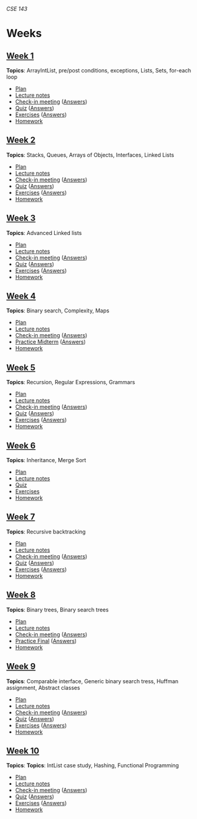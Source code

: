 _CSE 143_
# Weeks
## [Week 1](week1)
__Topics__: ArrayIntList, pre/post conditions, exceptions, Lists, Sets, for-each loop
* [Plan](week1/plan.md)
* [Lecture notes](week1/lecture-notes.md)
* [Check-in meeting](week1/check-in-meeting.md) ([Answers](week1/check-in-meeting-answers.md))
* [Quiz](week1/quiz.md) ([Answers](week1/quiz-answers.md))
* [Exercises](week1/exercises.md) ([Answers](week1/exercise-answers.md))
* [Homework](week1/homework.md)

## [Week 2](week3)
__Topics__: Stacks, Queues, Arrays of Objects, Interfaces, Linked Lists
* [Plan](week2/plan.md)
* [Lecture notes](week2/lecture-notes.md)
* [Check-in meeting](week2/check-in-meeting.md) ([Answers](week2/check-in-meeting-answers.md))
* [Quiz](week2/quiz.md) ([Answers](week2/quiz-answers.md))
* [Exercises](week2/exercises.md) ([Answers](week2/exercise-answers.md))
* [Homework](week2/homework.md)

## [Week 3](week3)
__Topics__: Advanced Linked lists
* [Plan](week3/plan.md)
* [Lecture notes](week3/lecture-notes.md)
* [Check-in meeting](week3/check-in-meeting.md) ([Answers](week3/check-in-meeting-answers.md))
* [Quiz](week3/quiz.md) ([Answers](week3/quiz-answers.md))
* [Exercises](week3/exercises.md) ([Answers](week3/exercise-answers.md))
* [Homework](week3/homework.md)

## [Week 4](week4)
__Topics__: Binary search, Complexity, Maps
* [Plan](week4/plan.md)
* [Lecture notes](week4/lecture-notes.md)
* [Check-in meeting](week4/check-in-meeting.md) ([Answers](week4/check-in-meeting-answers.md))
* [Practice Midterm](../exams/midterm/practice-midterm.md) ([Answers](../exams/midterm/practice-midterm-answers.md))
* [Homework](week4/homework.md)

## [Week 5](week5)
__Topics__: Recursion, Regular Expressions, Grammars
* [Plan](week5/plan.md)
* [Lecture notes](week5/lecture-notes.md)
* [Check-in meeting](week5/check-in-meeting.md) ([Answers](week5/check-in-meeting-answers.md))
* [Quiz](week5/quiz.md) ([Answers](week5/quiz-answers.md))
* [Exercises](week5/exercises.md) ([Answers](week5/exercise-answers.md))
* [Homework](week5/homework.md)

## [Week 6](week6)
__Topics__: Inheritance, Merge Sort
* [Plan](week6/plan.md)
* [Lecture notes](week6/lecture-notes.md)
* [Quiz](week6/quiz.md)
* [Exercises](week6/exercises.md)
* [Homework](week6/homework.md)

## [Week 7](week7)
__Topics__: Recursive backtracking
* [Plan](week7/plan.md)
* [Lecture notes](week7/lecture-notes.md)
* [Check-in meeting](week7/check-in-meeting.md) ([Answers](week7/check-in-meeting-answers.md))
* [Quiz](week7/quiz.md) ([Answers](week7/quiz-answers.md))
* [Exercises](week7/exercises.md) ([Answers](week7/exercise-answers.md))
* [Homework](week7/homework.md)

## [Week 8](week8)
__Topics__: Binary trees, Binary search trees
* [Plan](week8/plan.md)
* [Lecture notes](week8/lecture-notes.md)
* [Check-in meeting](week8/check-in-meeting.md) ([Answers](week8/check-in-meeting-answers.md))
* [Practice Final](../exams/final/practice-final.md) ([Answers](../exams/final/practice-final-answers.md))
* [Homework](week8/homework.md)

## [Week 9](week9)
__Topics__: Comparable interface, Generic binary search tress, Huffman assignment, Abstract classes
* [Plan](week9/plan.md)
* [Lecture notes](week9/lecture-notes.md)
* [Check-in meeting](week9/check-in-meeting.md) ([Answers](week9/check-in-meeting-answers.md))
* [Quiz](week9/quiz.md) ([Answers](week9/quiz-answers.md))
* [Exercises](week9/exercises.md) ([Answers](week9/exercise-answers.md))
* [Homework](week9/homework.md)

## [Week 10](week10)
__Topics__: __Topics__: IntList case study, Hashing, Functional Programming
* [Plan](week10/plan.md)
* [Lecture notes](week10/lecture-notes.md)
* [Check-in meeting](week10/check-in-meeting.md) ([Answers](week10/check-in-meeting-answers.md))
* [Quiz](week7/quiz.md) ([Answers](week10/quiz-answers.md))
* [Exercises](week10/exercises.md) ([Answers](week10/exercise-answers.md))
* [Homework](week10/homework.md)